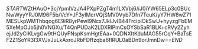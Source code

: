 $START$WZtHAuO+3cjYpmIVzJA4PXpPZgT4m1LXVbj6/iJ0iYW65ELp3c0BUcNwWyyYRJ0M96F5b/VcY+JF3yIMcrVQjSMV0Vyb7Dfn7TeuK/yY7HW8wZ71MESLkpWMThbqog6E9iR8yrPewI9Ncx7JklJvIB44FrcipiOkSwU+hyyzgFbEM5XeMpOJb5jh0VNGXu/T4QnPUDaK2LDXRlPmCsOYSbSaR1BLK+cRVy2ZyhejJd2yCiKLvgGw9tHQUyFNspKsmHgtEAa+0QDNXItKduMAG55rCqY+BaTsEF2Z1SoYR3l3XVJxJuLkAxroJRbFDffzqba6flRUL0aBDn9orJmnDw==$END$